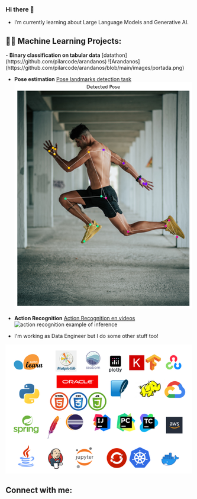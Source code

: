 ### Hi there 👋
-  I’m currently learning about Large Language Models and Generative AI.


<h2> 👩‍💻 Machine Learning Projects:</h2>
 - <b> Binary classification on tabular data</b> [datathon](https://github.com/pilarcode/arandanos)  
    ![Arandanos](https://github.com/pilarcode/arandanos/blob/main/images/portada.png)
    
 - <b>Pose estimation</b> [Pose landmarks detection task](https://github.com/pilarcode/pose_estimation/)  
    ![Pose Estimation](https://github.com/pilarcode/human_pose_estimation/blob/main/docs/output.png)
    
 - <b>Action Recognition</b> [Action Recognition en videos](https://github.com/pilarcode/action-recognition-in-videos)
    ![action recognition example of inference](https://github.com/pilarcode/demos/blob/main/images/action_recognition.png)
   
-  I'm working as Data Engineer but I do some other stuff too!
<p align="center">
  <img src="https://github.com/pilarcode/pilarcode/blob/main/images/tools.png">
</p>

<h2>  Connect with me:</h2>
<img align="left" alt="" width="22px" src="https://cdn.jsdelivr.net/npm/simple-icons@v3/icons/twitter.svg" />
<img align="left" alt="" width="22px" src="https://cdn.jsdelivr.net/npm/simple-icons@v3/icons/linkedin.svg" />
<img align="left" alt="" width="22px" src="https://cdn.jsdelivr.net/npm/simple-icons@v3/icons/instagram.svg" />
